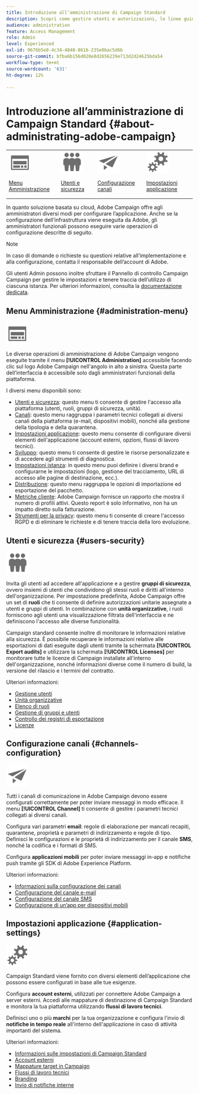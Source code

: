 ```yaml
---
title: Introduzione all’amministrazione di Campaign Standard
description: Scopri come gestire utenti e autorizzazioni, le linee guida per il monitoraggio, le configurazioni specifiche per canale e le linee guida sulle impostazioni delle applicazioni
audience: administration
feature: Access Management
role: Admin
level: Experienced
exl-id: 9676b5e8-4c34-4848-8616-235e0bac5d6b
source-git-commit: bfba6b156d020e8d2656239e713d2d24625bda54
workflow-type: tm+mt
source-wordcount: '631'
ht-degree: 12%

---
```


# Introduzione all’amministrazione di Campaign Standard {#about-administrating-adobe-campaign}

<table>
<tr><td><img src="assets/do-not-localize/icon_menu.svg" width="60px"><p><a href="#administration-menu">Menu Amministrazione</a></p></td>
<td><img src="assets/do-not-localize/icon_users.svg" width="60px"><p><a href="#users-security">Utenti e sicurezza</a></p></td>
<td><img src="assets/do-not-localize/icon_channels.svg" width="60px"><p><a href="#channels-configuration">Configurazione canali</a></p></td>
<td><img src="assets/do-not-localize/icon_settings.svg" width="60px"><p><a href="#application-settings">Impostazioni applicazione</a></p></td></tr>
</table>

In quanto soluzione basata su cloud, Adobe Campaign offre agli amministratori diversi modi per configurare l’applicazione. Anche se la configurazione dell’infrastruttura viene eseguita da Adobe, gli amministratori funzionali possono eseguire varie operazioni di configurazione descritte di seguito.

>[!NOTE]
>
>In caso di domande o richieste su questioni relative all’implementazione e alla configurazione, contatta il responsabile dell’account di Adobe.

Gli utenti Admin possono inoltre sfruttare il Pannello di controllo Campaign Campaign per gestire le impostazioni e tenere traccia dell’utilizzo di ciascuna istanza. Per ulteriori informazioni, consulta la [documentazione dedicata](https://experienceleague.adobe.com/docs/control-panel/using/control-panel-home.html?lang=it).

## Menu Amministrazione {#administration-menu}

<img src="assets/do-not-localize/icon_menu.svg" width="60px">

Le diverse operazioni di amministrazione di Adobe Campaign vengono eseguite tramite il menu **[!UICONTROL Administration]** accessibile facendo clic sul logo Adobe Campaign nell&#39;angolo in alto a sinistra. Questa parte dell’interfaccia è accessibile solo dagli amministratori funzionali della piattaforma.

I diversi menu disponibili sono:

* [Utenti e sicurezza](../../administration/using/about-access-management.md): questo menu ti consente di gestire l&#39;accesso alla piattaforma (utenti, ruoli, gruppi di sicurezza, unità).
* [Canali](../../administration/using/about-channel-configuration.md): questo menu raggruppa i parametri tecnici collegati ai diversi canali della piattaforma (e-mail, dispositivi mobili), nonché alla gestione della tipologia e della quarantena.
* [Impostazioni applicazione](../../administration/using/external-accounts.md): questo menu consente di configurare diversi elementi dell&#39;applicazione (account esterni, opzioni, flussi di lavoro tecnici).
* [Sviluppo](../../developing/using/data-model-concepts.md): questo menu ti consente di gestire le risorse personalizzate e di accedere agli strumenti di diagnostica.
* [Impostazioni istanza](../../administration/using/branding.md): in questo menu puoi definire i diversi brand e configurarne le impostazioni (logo, gestione del tracciamento, URL di accesso alle pagine di destinazione, ecc.).
* [Distribuzione](../../automating/using/managing-packages.md): questo menu raggruppa le opzioni di importazione ed esportazione del pacchetto.
* [Metriche cliente](../../audiences/using/active-profiles.md): Adobe Campaign fornisce un rapporto che mostra il numero di profili attivi. Questo report è solo informativo, non ha un impatto diretto sulla fatturazione.
* [Strumenti per la privacy](../../start/using/privacy-management.md): questo menu ti consente di creare l&#39;accesso RGPD e di eliminare le richieste e di tenere traccia della loro evoluzione.

## Utenti e sicurezza {#users-security}

<img src="assets/do-not-localize/icon_users.svg"  width="60px">

Invita gli utenti ad accedere all&#39;applicazione e a gestire **gruppi di sicurezza**, ovvero insiemi di utenti che condividono gli stessi ruoli e diritti all&#39;interno dell&#39;organizzazione. Per impostazione predefinita, Adobe Campaign offre un set di **ruoli** che ti consente di definire autorizzazioni unitarie assegnate a utenti e gruppi di utenti. In combinazione con **unità organizzative**, i ruoli forniscono agli utenti una visualizzazione filtrata dell&#39;interfaccia e ne definiscono l&#39;accesso alle diverse funzionalità.

Campaign standard consente inoltre di monitorare le informazioni relative alla sicurezza. È possibile recuperare le informazioni relative alle esportazioni di dati eseguite dagli utenti tramite la schermata **[!UICONTROL Export audits]** e utilizzare la schermata **[!UICONTROL Licenses]** per monitorare tutte le licenze di Campaign installate all&#39;interno dell&#39;organizzazione, nonché informazioni diverse come il numero di build, la versione del rilascio e i termini del contratto.

Ulteriori informazioni:

* [Gestione utenti](../../administration/using/users-management.md)
* [Unità organizzative](../../administration/using/organizational-units.md)
* [Elenco di ruoli](../../administration/using/list-of-roles.md)
* [Gestione di gruppi e utenti](../../administration/using/managing-groups-and-users.md)
* [Controllo dei registri di esportazione](../../administration/using/auditing-export-logs.md)
* [Licenze](../../administration/using/licenses.md)

## Configurazione canali {#channels-configuration}

<img src="assets/do-not-localize/icon_channels.svg" width="60px">

Tutti i canali di comunicazione in Adobe Campaign devono essere configurati correttamente per poter inviare messaggi in modo efficace. Il menu **[!UICONTROL Channel]** ti consente di gestire i parametri tecnici collegati ai diversi canali.

Configura vari parametri **email**: regole di elaborazione per mancati recapiti, quarantene, proprietà e parametri di indirizzamento e regole di tipo. Definisci le configurazioni e le proprietà di indirizzamento per il canale **SMS**, nonché la codifica e i formati di SMS.

Configura **applicazioni mobili** per poter inviare messaggi in-app e notifiche push tramite gli SDK di Adobe Experience Platform.

Ulteriori informazioni:

* [Informazioni sulla configurazione dei canali](../../administration/using/about-channel-configuration.md)
* [Configurazione del canale e-mail](../../administration/using/configuring-email-channel.md)
* [Configurazione del canale SMS](../../administration/using/configuring-sms-channel.md)
* [Configurazione di un’app per dispositivi mobili](../../administration/using/configuring-a-mobile-application.md)

## Impostazioni applicazione {#application-settings}

<img src="assets/do-not-localize/icon_settings.svg" width="60px">

Campaign Standard viene fornito con diversi elementi dell’applicazione che possono essere configurati in base alle tue esigenze.

Configura **account esterni**, utilizzati per connettere Adobe Campaign a server esterni. Accedi alle mappature di destinazione di Campaign Standard e monitora la tua piattaforma utilizzando **flussi di lavoro tecnici**.

Definisci uno o più **marchi** per la tua organizzazione e configura l&#39;invio di **notifiche in tempo reale** all&#39;interno dell&#39;applicazione in caso di attività importanti del sistema.

Ulteriori informazioni:

* [Informazioni sulle impostazioni di Campaign Standard](../../administration/using/about-campaign-standard-settings.md)
* [Account esterni](../../administration/using/external-accounts.md)
* [Mappature target in Campaign](../../administration/using/target-mappings-in-campaign.md)
* [Flussi di lavoro tecnici](../../administration/using/technical-workflows.md)
* [Branding](../../administration/using/branding.md)
* [Invio di notifiche interne](../../administration/using/sending-internal-notifications.md)
